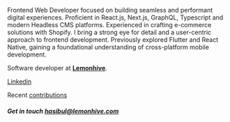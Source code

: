 Frontend Web Developer focused on building seamless and performant digital experiences. Proficient in React.js, Next.js, GraphQL, Typescript and modern Headless CMS platforms. Experienced in crafting e-commerce solutions with Shopify. I bring a strong eye for detail and a user-centric approach to frontend development. Previously explored Flutter and React Native, gaining a foundational understanding of cross-platform mobile development.

Software developer at **[Lemonhive](https://lemonhive.com)**.

[Linkedin](https://www.linkedin.com/in/hasibul-hossain/)

Recent [contributions](https://github.com/hasib-lemonhive)
 
##### Get in touch [hasibul@lemonhive.com](mailto:hasibul@lemonhive.com)
